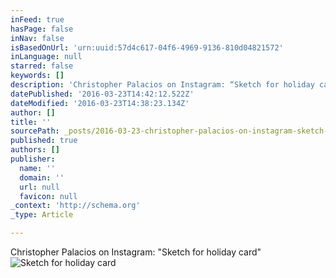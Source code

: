 ```yaml
---
inFeed: true
hasPage: false
inNav: false
isBasedOnUrl: 'urn:uuid:57d4c617-04f6-4969-9136-810d04821572'
inLanguage: null
starred: false
keywords: []
description: 'Christopher Palacios on Instagram: “Sketch for holiday card”'
datePublished: '2016-03-23T14:42:12.522Z'
dateModified: '2016-03-23T14:38:23.134Z'
author: []
title: ''
sourcePath: _posts/2016-03-23-christopher-palacios-on-instagram-sketch-for-holiday-card.md
published: true
authors: []
publisher:
  name: ''
  domain: ''
  url: null
  favicon: null
_context: 'http://schema.org'
_type: Article

---
```

Christopher Palacios on Instagram: "Sketch for holiday card"
![Sketch for holiday card](https://scontent.cdninstagram.com/t51.2885-15/s640x640/sh0.08/e35/12277539_569587413190794_573162112_n.jpg?ig_cache_key=MTEzMzUzMzAwMDgzMjIzNjY0MQ%3D%3D.2)